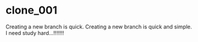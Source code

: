 # clone_001
Creating a new branch is quick.
Creating a new branch is quick and simple.
I need study hard...!!!!!!!
